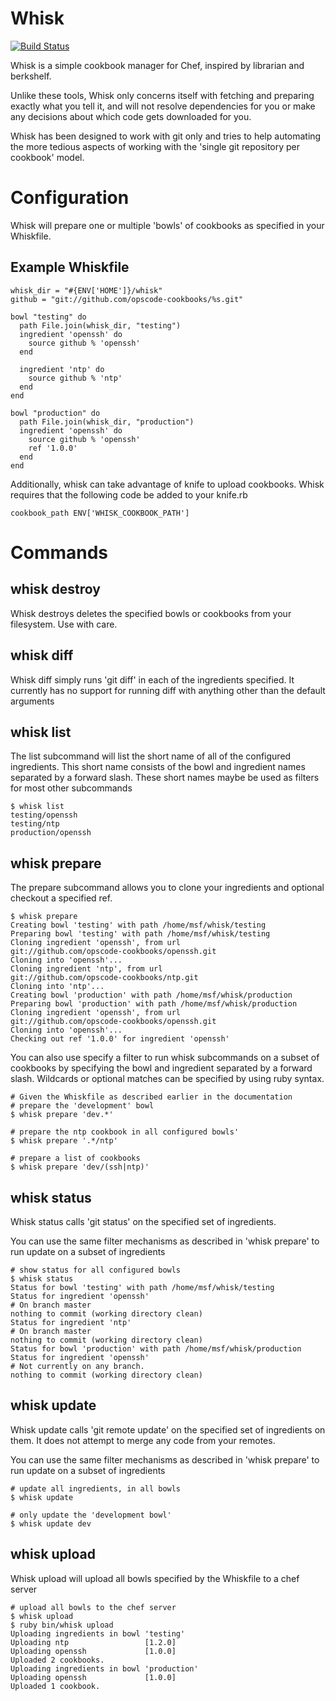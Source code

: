 Whisk
=====

[![Build Status](https://secure.travis-ci.org/kisoku/whisk.png)](http://travis-ci.org/kisoku/whisk)

Whisk is a simple cookbook manager for Chef, inspired by librarian and
berkshelf.

Unlike these tools, Whisk only concerns itself with fetching and preparing
exactly what you tell it, and will not resolve dependencies for you or make any
decisions about which code gets downloaded for you.

Whisk has been designed to work with git only and tries to help automating
the more tedious aspects of working with the 'single git repository per
cookbook' model.

# Configuration #

Whisk will prepare one or multiple 'bowls' of cookbooks as specified in your
Whiskfile.

## Example Whiskfile ##

    whisk_dir = "#{ENV['HOME']}/whisk"
    github = "git://github.com/opscode-cookbooks/%s.git"

    bowl "testing" do
      path File.join(whisk_dir, "testing")
      ingredient 'openssh' do
        source github % 'openssh'
      end

      ingredient 'ntp' do
        source github % 'ntp'
      end
    end

    bowl "production" do
      path File.join(whisk_dir, "production")
      ingredient 'openssh' do
        source github % 'openssh'
        ref '1.0.0'
      end
    end

Additionally, whisk can take advantage of knife to upload cookbooks.
Whisk requires that the following code be added to your knife.rb

    cookbook_path ENV['WHISK_COOKBOOK_PATH']

# Commands #

## whisk destroy ##

Whisk destroys deletes the specified bowls or cookbooks from your filesystem.
Use with care.

## whisk diff ##

Whisk diff simply runs 'git diff' in each of the ingredients specified. It
currently has no support for running diff with anything other than the default
arguments

##  whisk list ##

The list subcommand will list the short name of all of the configured
ingredients. This short name consists of the bowl and ingredient names
separated by a forward slash. These short names maybe be used as filters for
most other subcommands

    $ whisk list
    testing/openssh
    testing/ntp
    production/openssh

##  whisk prepare ##

The prepare subcommand allows you to clone your ingredients and optional
checkout a specified ref.

    $ whisk prepare
    Creating bowl 'testing' with path /home/msf/whisk/testing
    Preparing bowl 'testing' with path /home/msf/whisk/testing
    Cloning ingredient 'openssh', from url
    git://github.com/opscode-cookbooks/openssh.git
    Cloning into 'openssh'...
    Cloning ingredient 'ntp', from url
    git://github.com/opscode-cookbooks/ntp.git
    Cloning into 'ntp'...
    Creating bowl 'production' with path /home/msf/whisk/production
    Preparing bowl 'production' with path /home/msf/whisk/production
    Cloning ingredient 'openssh', from url
    git://github.com/opscode-cookbooks/openssh.git
    Cloning into 'openssh'...
    Checking out ref '1.0.0' for ingredient 'openssh'

You can also use specify a filter to run whisk subcommands on a subset of
cookbooks by specifying the bowl and ingredient separated by a forward slash.
Wildcards or optional matches can be specified by using ruby syntax.

    # Given the Whiskfile as described earlier in the documentation
    # prepare the 'development' bowl
    $ whisk prepare 'dev.*'

    # prepare the ntp cookbook in all configured bowls'
    $ whisk prepare '.*/ntp'

    # prepare a list of cookbooks
    $ whisk prepare 'dev/(ssh|ntp)'

## whisk status ##

Whisk status calls 'git status' on the specified set of ingredients.

You can use the same filter mechanisms as described in 'whisk prepare'
to run update on a subset of ingredients

    # show status for all configured bowls
    $ whisk status
    Status for bowl 'testing' with path /home/msf/whisk/testing
    Status for ingredient 'openssh'
    # On branch master
    nothing to commit (working directory clean)
    Status for ingredient 'ntp'
    # On branch master
    nothing to commit (working directory clean)
    Status for bowl 'production' with path /home/msf/whisk/production
    Status for ingredient 'openssh'
    # Not currently on any branch.
    nothing to commit (working directory clean)


## whisk update ##

Whisk update calls 'git remote update' on the specified set of ingredients
on them. It does not attempt to merge any code from your remotes.

You can use the same filter mechanisms as described in 'whisk prepare'
to run update on a subset of ingredients

    # update all ingredients, in all bowls
    $ whisk update

    # only update the 'development bowl'
    $ whisk update dev

## whisk upload ##

Whisk upload will upload all bowls specified by the Whiskfile to a chef server

    # upload all bowls to the chef server
    $ whisk upload
    $ ruby bin/whisk upload
    Uploading ingredients in bowl 'testing'
    Uploading ntp                 [1.2.0]
    Uploading openssh             [1.0.0]
    Uploaded 2 cookbooks.
    Uploading ingredients in bowl 'production'
    Uploading openssh             [1.0.0]
    Uploaded 1 cookbook.
